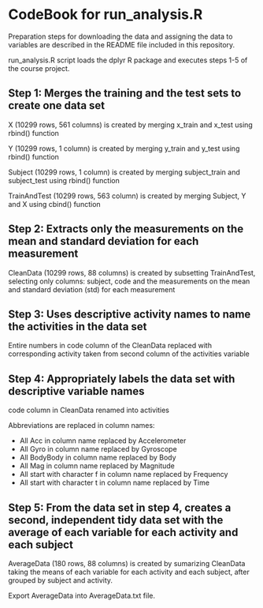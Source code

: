 
# CodeBook for run_analysis.R

Preparation steps for downloading the data and assigning the data to variables are described in the README file included in this repository.

run_analysis.R script loads the dplyr R package and executes steps 1-5 of the course project.

## Step 1: Merges the training and the test sets to create one data set
X (10299 rows, 561 columns) is created by merging x_train and x_test using rbind() function

Y (10299 rows, 1 column) is created by merging y_train and y_test using rbind() function

Subject (10299 rows, 1 column) is created by merging subject_train and subject_test using rbind() function

TrainAndTest (10299 rows, 563 column) is created by merging Subject, Y and X using cbind() function

## Step 2: Extracts only the measurements on the mean and standard deviation for each measurement
CleanData (10299 rows, 88 columns) is created by subsetting TrainAndTest, selecting only columns: subject, code and the measurements on the mean and standard deviation (std) for each measurement

## Step 3: Uses descriptive activity names to name the activities in the data set
Entire numbers in code column of the CleanData replaced with corresponding activity taken from second column of the activities variable

## Step 4: Appropriately labels the data set with descriptive variable names
code column in CleanData renamed into activities

Abbreviations are replaced in column names:
* All Acc in column name replaced by Accelerometer
* All Gyro in column name replaced by Gyroscope
* All BodyBody in column name replaced by Body
* All Mag in column name replaced by Magnitude
* All start with character f in column name replaced by Frequency
* All start with character t in column name replaced by Time

## Step 5: From the data set in step 4, creates a second, independent tidy data set with the average of each variable for each activity and each subject
AverageData (180 rows, 88 columns) is created by sumarizing CleanData taking the means of each variable for each activity and each subject, after grouped by subject and activity.

Export AverageData into AverageData.txt file.
